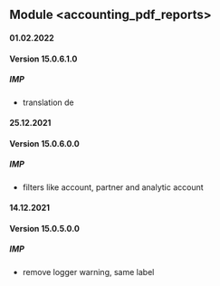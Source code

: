 ## Module <accounting_pdf_reports>

#### 01.02.2022
#### Version 15.0.6.1.0
##### IMP
- translation de

#### 25.12.2021
#### Version 15.0.6.0.0
##### IMP
- filters like account, partner and analytic account

#### 14.12.2021
#### Version 15.0.5.0.0
##### IMP
- remove logger warning, same label
